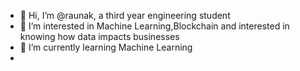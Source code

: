 - 👋 Hi, I’m @raunak, a third year engineering student
- 👀 I’m interested in Machine Learning,Blockchain and interested in knowing how data impacts businesses
- 🌱 I’m currently learning Machine Learning
- 

<!---
raunakbanerjee/raunakbanerjee is a ✨ special ✨ repository because its `README.md` (this file) appears on your GitHub profile.
You can click the Preview link to take a look at your changes.
--->
